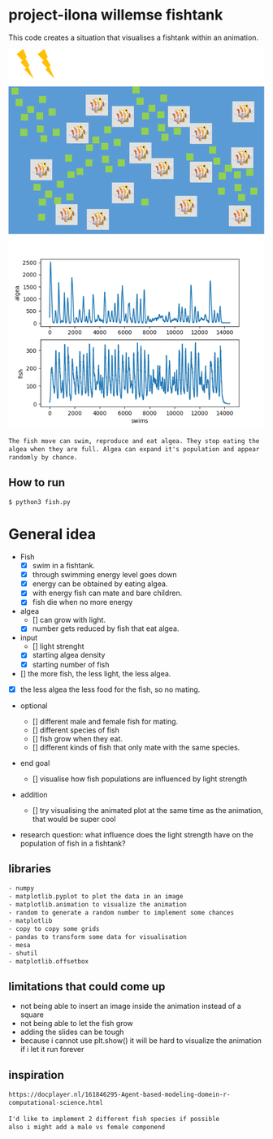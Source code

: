 # project-ilona willemse fishtank
This code creates a situation that visualises a fishtank within an animation.

![Fish visualisation](doc/image/prototype.png)
![Algea Fish countings](doc/image/example_AlgeaFish.png)
```
The fish move can swim, reproduce and eat algea. They stop eating the algea when they are full. Algea can expand it's population and appear randomly by chance.
```

## How to run

```
$ python3 fish.py
```

# General idea

- Fish
    - [x] swim in a fishtank.
    - [x] through swimming energy level goes down
    - [x] energy can be obtained by eating algea.
    - [x] with energy fish can mate and bare children.
    - [x] fish die when no more energy

- algea
    - [] can grow with light.
    - [x] number gets reduced by fish that eat algea.

- input
    - [] light strenght
    - [x] starting algea density
    - [x] starting number of fish

- [] the more fish, the less light, the less algea.
- [x] the less algea the less food for the fish, so no mating.

- optional
    - [] different male and female fish for mating.
    - [] different species of fish
    - [] fish grow when they eat.
    - [] different kinds of fish that only mate with the same species.

- end goal
    - [] visualise how fish populations are influenced by light strength

- addition
    - [] try visualising the animated plot at the same time as the animation, that would be super cool

- research question: what influence does the light strength have on the population of fish in a fishtank?

## libraries
```
- numpy
- matplotlib.pyplot to plot the data in an image
- matplotlib.animation to visualize the animation
- random to generate a random number to implement some chances
- matplotlib
- copy to copy some grids
- pandas to transform some data for visualisation
- mesa 
- shutil 
- matplotlib.offsetbox
```

## limitations that could come up
- not being able to insert an image inside the animation instead of a square
- not being able to let the fish grow
- adding the slides can be tough
- because i cannot use plt.show() it will be hard to visualize the animation if i let it run forever

## inspiration
```
https://docplayer.nl/161846295-Agent-based-modeling-domein-r-computational-science.html

I'd like to implement 2 different fish species if possible
also i might add a male vs female componend
```
